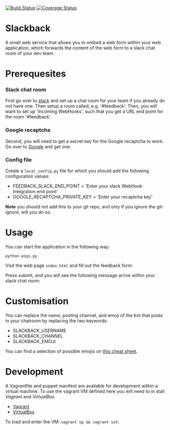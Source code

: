 [![Build Status](https://travis-ci.org/jonnybazookatone/slackback.svg?branch=master)](https://travis-ci.org/jonnybazookatone/slackback)
[![Coverage Status](https://coveralls.io/repos/jonnybazookatone/slackback/badge.svg?branch=master&service=github)](https://coveralls.io/github/jonnybazookatone/slackback?branch=master)

# Slackback
A small web service that allows you to embed a web form within your web application, which forwards the content of the web form to a slack chat room of your dev team.

# Prerequesites
### Slack chat room
First go over to [slack](www.slack.com) and set up a chat room for your team if you already do not have one. Then setup a room called, e.g. '#feedback'. Then, you will want to set up 'Incoming WebHooks', such that you get a URL end point for the room '#feedback'.

### Google recaptcha
Second, you will need to get a secret key for the Google recaptcha to work. Go over to [Google](https://www.google.com/recaptcha/intro/index.html) and get one.

### Config file
Create a `local_config.py` file for which you should add the following configuration values:
  * FEEDBACK_SLACK_END_POINT = 'Enter your slack WebHook Integration end point'
  * GOOGLE_RECAPTCHA_PRIVATE_KEY = 'Enter your recaptcha key'

**Note** you should not add this to your git repo, and only if you ignore the git-ignore, will you do so.

# Usage

You can start the application in the following way:
```
python wsgi.py
```
Visit the web page `index.html` and fill out the feedback form:

Press submit, and you will see the following message arrive within your slack chat room:

# Customisation

You can replace the name, posting channel, and emoji of the bot that posts in your chatroom by replacing the two keywords:

  * SLACKBACK_USERNAME
  * SLACKBACK_CHANNEL
  * SLACKBACK_EMOJI

You can find a selection of possible emojis on [this cheat sheet](http://www.emoji-cheat-sheet.com).

# Development

A Vagrantfile and puppet manifest are available for development within a virtual machine. To use the vagrant VM defined here you will need to in
stall *Vagrant* and *VirtualBox*.

  * [Vagrant](https://docs.vagrantup.com)
  * [VirtualBox](https://www.virtualbox.org)

To load and enter the VM: `vagrant up && vagrant ssh`.